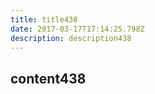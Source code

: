 ```yaml
---
title: title438
date: 2017-03-17T17:14:25.798Z
description: description438
---
```


## content438
  

